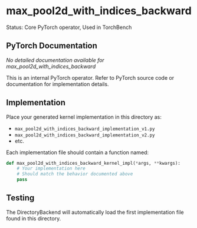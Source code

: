 # max_pool2d_with_indices_backward

Status: Core PyTorch operator, Used in TorchBench

## PyTorch Documentation

*No detailed documentation available for max_pool2d_with_indices_backward*

This is an internal PyTorch operator. Refer to PyTorch source code or documentation for implementation details.

## Implementation

Place your generated kernel implementation in this directory as:
- `max_pool2d_with_indices_backward_implementation_v1.py`
- `max_pool2d_with_indices_backward_implementation_v2.py`
- etc.

Each implementation file should contain a function named:
```python
def max_pool2d_with_indices_backward_kernel_impl(*args, **kwargs):
    # Your implementation here
    # Should match the behavior documented above
    pass
```

## Testing

The DirectoryBackend will automatically load the first implementation file found in this directory.
